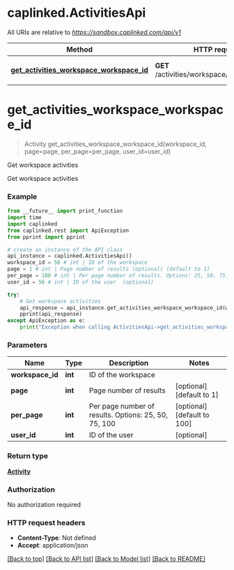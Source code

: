 # caplinked.ActivitiesApi

All URIs are relative to *https://sandbox.caplinked.com/api/v1*

Method | HTTP request | Description
------------- | ------------- | -------------
[**get_activities_workspace_workspace_id**](ActivitiesApi.md#get_activities_workspace_workspace_id) | **GET** /activities/workspace/{workspace_id} | Get workspace activities


# **get_activities_workspace_workspace_id**
> Activity get_activities_workspace_workspace_id(workspace_id, page=page, per_page=per_page, user_id=user_id)

Get workspace activities

Get workspace activities

### Example 
```python
from __future__ import print_function
import time
import caplinked
from caplinked.rest import ApiException
from pprint import pprint

# create an instance of the API class
api_instance = caplinked.ActivitiesApi()
workspace_id = 56 # int | ID of the workspace
page = 1 # int | Page number of results (optional) (default to 1)
per_page = 100 # int | Per page number of results. Options: 25, 50, 75, 100 (optional) (default to 100)
user_id = 56 # int | ID of the user  (optional)

try: 
    # Get workspace activities
    api_response = api_instance.get_activities_workspace_workspace_id(workspace_id, page=page, per_page=per_page, user_id=user_id)
    pprint(api_response)
except ApiException as e:
    print("Exception when calling ActivitiesApi->get_activities_workspace_workspace_id: %s\n" % e)
```

### Parameters

Name | Type | Description  | Notes
------------- | ------------- | ------------- | -------------
 **workspace_id** | **int**| ID of the workspace | 
 **page** | **int**| Page number of results | [optional] [default to 1]
 **per_page** | **int**| Per page number of results. Options: 25, 50, 75, 100 | [optional] [default to 100]
 **user_id** | **int**| ID of the user  | [optional] 

### Return type

[**Activity**](Activity.md)

### Authorization

No authorization required

### HTTP request headers

 - **Content-Type**: Not defined
 - **Accept**: application/json

[[Back to top]](#) [[Back to API list]](../README.md#documentation-for-api-endpoints) [[Back to Model list]](../README.md#documentation-for-models) [[Back to README]](../README.md)

